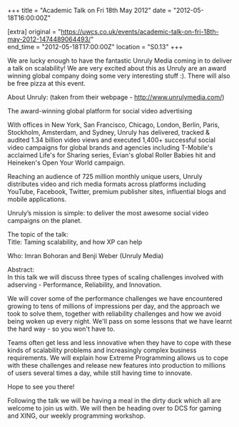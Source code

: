 +++
title = "Academic Talk on Fri 18th May 2012"
date = "2012-05-18T16:00:00Z"

[extra]
original = "https://uwcs.co.uk/events/academic-talk-on-fri-18th-may-2012-1474489064493/"    
end_time = "2012-05-18T17:00:00Z"
location = "S0.13"
+++

We are lucky enough to have the fantastic Unruly Media coming in to deliver a talk on scalability\! We are very excited about this as Unruly are an award winning global company doing some very interesting stuff :). There will also be free pizza at this event.

About Unruly: (taken from their webpage - http://www.unrulymedia.com/)

The award-winning global platform for social video advertising

With offices in New York, San Francisco, Chicago, London, Berlin, Paris, Stockholm, Amsterdam, and Sydney, Unruly has delivered, tracked & audited 1.34 billion video views and executed 1,400+ successful social video campaigns for global brands and agencies including T-Mobile's acclaimed Life's for Sharing series, Evian's global Roller Babies hit and Heineken's Open Your World campaign.

Reaching an audience of 725 million monthly unique users, Unruly distributes video and rich media formats across platforms including YouTube, Facebook, Twitter, premium publisher sites, influential blogs and mobile applications.

Unruly’s mission is simple: to deliver the most awesome social video campaigns on the planet.

The topic of the talk:  
Title: Taming scalability, and how XP can help

Who: Imran Bohoran and Benji Weber (Unruly Media)

Abstract:  
In this talk we will discuss three types of scaling challenges involved with adserving - Performance, Reliability, and Innovation.

We will cover some of the performance challenges we have encountered growing to tens of millions of impressions per day, and the approach we took to solve them, together with reliability challenges and how we avoid being woken up every night. We'll pass on some lessons that we have learnt the hard way - so you won't have to.

Teams often get less and less innovative when they have to cope with these kinds of scalability problems and increasingly complex business requirements. We will explain how Extreme Programming allows us to cope with these challenges and release new features into production to millions of users several times a day, while still having time to innovate.

Hope to see you there\!

Following the talk we will be having a meal in the dirty duck which all are welcome to join us with. We will then be heading over to DCS for gaming and XING, our weekly programming workshop.


